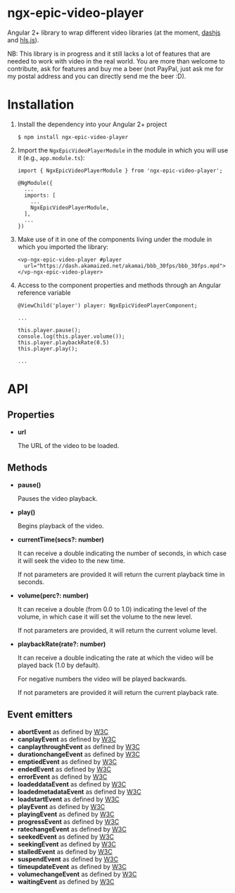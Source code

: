 # ngx-epic-video-player

Angular 2+ library to wrap different video libraries (at the moment, [dashjs](https://github.com/Dash-Industry-Forum/dash.js) and [hls.js](https://github.com/video-dev/hls.js)).

NB: This library is in progress and it still lacks a lot of features that are needed to work with video in the real world. You are more than welcome to contribute, ask for features and buy me a beer (not PayPal, just ask me for my postal address and you can directly send me the beer :D).

# Installation

1. Install the dependency into your Angular 2+ project
    ```
    $ npm install ngx-epic-video-player
    ```

2. Import the ```NgxEpicVideoPlayerModule``` in the module in which you will use it (e.g., ```app.module.ts```):
    ```
    import { NgxEpicVideoPlayerModule } from 'ngx-epic-video-player';
    
    @NgModule({
      ...
      imports: [
        ...
        NgxEpicVideoPlayerModule,
      ],
      ...
    })
    ```

3. Make use of it in one of the components living under the module in which you imported the library:

    ```
    <vp-ngx-epic-video-player #player
      url="https://dash.akamaized.net/akamai/bbb_30fps/bbb_30fps.mpd">
    </vp-ngx-epic-video-player>
    ```

4. Access to the component properties and methods through an Angular reference variable

    ```
    @ViewChild('player') player: NgxEpicVideoPlayerComponent;
    
    ...

    this.player.pause();
    console.log(this.player.volume());
    this.player.playbackRate(0.5)
    this.player.play();
    
    ...
    ```

# API

## Properties

- **url**

  The URL of the video to be loaded.

## Methods

- **pause()**

    Pauses the video playback.

- **play()**
  
    Begins playback of the video.

- **currentTime(secs?: number)**

    It can receive a double indicating the number of seconds, in which case it will seek the video to the new time.
    
    If not parameters are provided it will return the current playback time in seconds.

- **volume(perc?: number)**

    It can receive a double (from 0.0 to 1.0) indicating the level of the volume, in which case it will set the volume to the new level.
    
    If not parameters are provided, it will return the current volume level.

- **playbackRate(rate?: number)**

    It can receive a double indicating the rate at which the video will be played back (1.0 by default).
    
    For negative numbers the video will be played backwards.
    
    If not parameters are provided it will return the current playback rate.

## Event emitters

- **abortEvent** as defined by [W3C](https://www.w3.org/TR/2011/WD-html5-20110113/video.html#mediaevents)
- **canplayEvent** as defined by [W3C](https://www.w3.org/TR/2011/WD-html5-20110113/video.html#mediaevents)
- **canplaythroughEvent** as defined by [W3C](https://www.w3.org/TR/2011/WD-html5-20110113/video.html#mediaevents)
- **durationchangeEvent** as defined by [W3C](https://www.w3.org/TR/2011/WD-html5-20110113/video.html#mediaevents)
- **emptiedEvent** as defined by [W3C](https://www.w3.org/TR/2011/WD-html5-20110113/video.html#mediaevents)
- **endedEvent** as defined by [W3C](https://www.w3.org/TR/2011/WD-html5-20110113/video.html#mediaevents)
- **errorEvent** as defined by [W3C](https://www.w3.org/TR/2011/WD-html5-20110113/video.html#mediaevents)
- **loadeddataEvent** as defined by [W3C](https://www.w3.org/TR/2011/WD-html5-20110113/video.html#mediaevents)
- **loadedmetadataEvent** as defined by [W3C](https://www.w3.org/TR/2011/WD-html5-20110113/video.html#mediaevents)
- **loadstartEvent** as defined by [W3C](https://www.w3.org/TR/2011/WD-html5-20110113/video.html#mediaevents)
- **playEvent** as defined by [W3C](https://www.w3.org/TR/2011/WD-html5-20110113/video.html#mediaevents)
- **playingEvent** as defined by [W3C](https://www.w3.org/TR/2011/WD-html5-20110113/video.html#mediaevents)
- **progressEvent** as defined by [W3C](https://www.w3.org/TR/2011/WD-html5-20110113/video.html#mediaevents)
- **ratechangeEvent** as defined by [W3C](https://www.w3.org/TR/2011/WD-html5-20110113/video.html#mediaevents)
- **seekedEvent** as defined by [W3C](https://www.w3.org/TR/2011/WD-html5-20110113/video.html#mediaevents)
- **seekingEvent** as defined by [W3C](https://www.w3.org/TR/2011/WD-html5-20110113/video.html#mediaevents)
- **stalledEvent** as defined by [W3C](https://www.w3.org/TR/2011/WD-html5-20110113/video.html#mediaevents)
- **suspendEvent** as defined by [W3C](https://www.w3.org/TR/2011/WD-html5-20110113/video.html#mediaevents)
- **timeupdateEvent** as defined by [W3C](https://www.w3.org/TR/2011/WD-html5-20110113/video.html#mediaevents)
- **volumechangeEvent** as defined by [W3C](https://www.w3.org/TR/2011/WD-html5-20110113/video.html#mediaevents)
- **waitingEvent** as defined by [W3C](https://www.w3.org/TR/2011/WD-html5-20110113/video.html#mediaevents)
